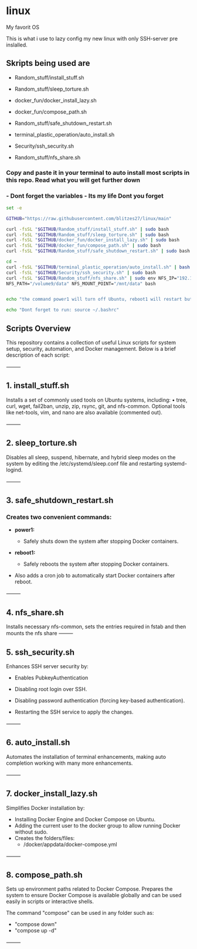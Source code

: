 # linux #
My favorit OS

This is what i use to lazy config my new linux with only SSH-server pre inslalled.

## Skripts being used are ##

* Random_stuff/install_stuff.sh

* Random_stuff/sleep_torture.sh

* docker_fun/docker_install_lazy.sh

* docker_fun/compose_path.sh

* Random_stuff/safe_shutdown_restart.sh

* terminal_plastic_operation/auto_install.sh

* Security/ssh_security.sh

* Random_stuff/nfs_share.sh

### Copy and paste it in your terminal to auto install most scripts in this repo. Read what you will get further down ###

### - Dont forget the variables - Its my life Dont you forget ###

```bash
set -e

GITHUB="https://raw.githubusercontent.com/blitzes27/linux/main"

curl -fsSL "$GITHUB/Random_stuff/install_stuff.sh" | sudo bash
curl -fsSL "$GITHUB/Random_stuff/sleep_torture.sh" | sudo bash
curl -fsSL "$GITHUB/docker_fun/docker_install_lazy.sh" | sudo bash
curl -fsSL "$GITHUB/docker_fun/compose_path.sh" | sudo bash
curl -fsSL "$GITHUB/Random_stuff/safe_shutdown_restart.sh" | sudo bash

cd ~
curl -fsSL "$GITHUB/terminal_plastic_operation/auto_install.sh" | bash
curl -fsSL "$GITHUB/Security/ssh_security.sh" | sudo bash
curl -fsSL "$GITHUB/Random_stuff/nfs_share.sh" | sudo env NFS_IP="192.168.0.0" \
NFS_PATH="/volume9/data" NFS_MOUNT_POINT="/mnt/data" bash


echo "the command power1 will turn off Ubuntu, reboot1 will restart but it do a docker compose down"

echo "Dont forget to run: source ~/.bashrc"
```



## Scripts Overview ##

This repository contains a collection of useful Linux scripts for system setup, security, automation, and Docker management. Below is a brief description of each script:

⸻

## 1. install_stuff.sh ##

Installs a set of commonly used tools on Ubuntu systems, including:
	•	tree, curl, wget, fail2ban, unzip, zip, rsync, git, and nfs-common.
Optional tools like net-tools, vim, and nano are also available (commented out).

⸻

## 2. sleep_torture.sh ##

Disables all sleep, suspend, hibernate, and hybrid sleep modes on the system by editing the /etc/systemd/sleep.conf file and restarting systemd-logind.

⸻

## 3. safe_shutdown_restart.sh ##

### Creates two convenient commands: ###

* **power1:** 
    - Safely shuts down the system after stopping Docker containers.

* **reboot1:** 
    - Safely reboots the system after stopping Docker containers.

* Also adds a cron job to automatically start Docker containers after reboot.

⸻

## 4. nfs_share.sh ##

Installs necessary nfs-common, sets the entries required in fstab and then mounts the nfs share
⸻

## 5. ssh_security.sh ##

Enhances SSH server security by:

* Enables PubkeyAuthentication

* Disabling root login over SSH.
	
* Disabling password authentication (forcing key-based        authentication).
	
* Restarting the SSH service to apply the changes.

⸻

## 6. auto_install.sh ##

Automates the installation of terminal enhancements, making auto completion working with many more enhancements.

⸻

## 7. docker_install_lazy.sh ## 

Simplifies Docker installation by:
* Installing Docker Engine and Docker Compose on Ubuntu.
* Adding the current user to the docker group to allow running Docker without sudo.
* Creates the folders/files: 
    - /docker/appdata/docker-compose.yml

⸻

## 8. compose_path.sh

Sets up environment paths related to Docker Compose. Prepares the system to ensure Docker Compose is available globally and can be used easily in scripts or interactive shells.

The command "compose" can be used in any folder such as:
* "compose down"
* "compose up -d"

⸻
